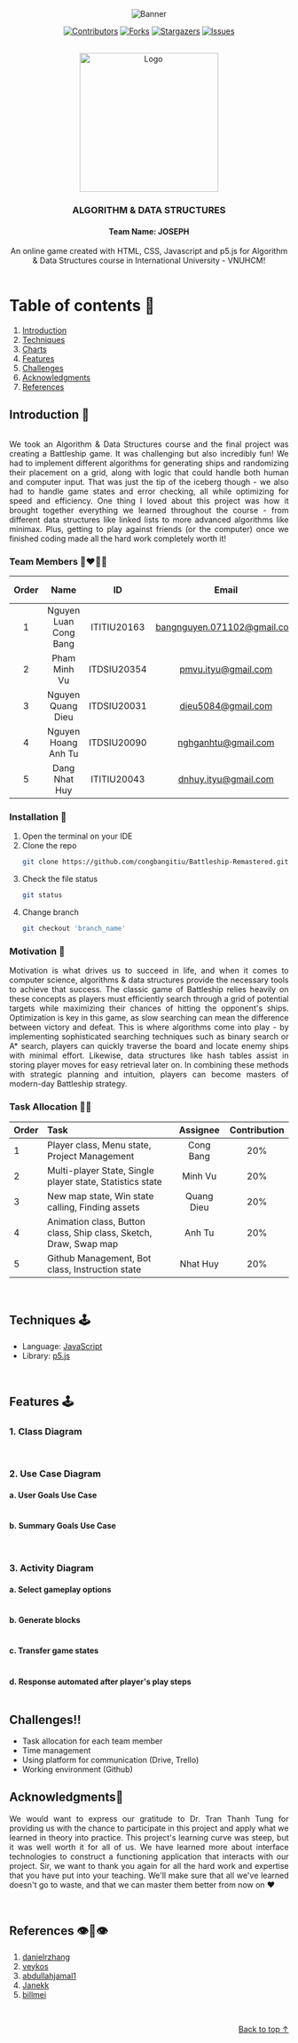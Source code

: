 <div id="top" align ="center">
<img src="./assets/img/banner.gif" alt="Banner">
</div>

<div align="center">

[![Contributors][contributors-shield]][contributors-url]
[![Forks][forks-shield]][forks-url]
[![Stargazers][stars-shield]][stars-url]
[![Issues][issues-shield]][issues-url]

</div>

<!-- PROJECT LOGO -->
<br />
<div align="center">
  <a href="https://github.com/congbangitiu/Battleship-Remastered.git">
    <img src="./assets/img/logo.jpg" alt="Logo" width="250">
</a>

<h3 align="center">ALGORITHM & DATA STRUCTURES</h3>
<h4 align="center">Team Name: JOSEPH</h4>

  <p align="center">
    An online game created with HTML, CSS, Javascript and p5.js for Algorithm & Data Structures course in International University - VNUHCM!
    <br />
    <br />
    <!-- <a href="https://youtu.be/iLo5E-07aY0">View Demo</a> -->
  </p>
</div>

<!-- TABLE OF CONTENTS -->

# Table of contents :round_pushpin:

1. [Introduction](#Introduction)
2. [Techniques](#Techniques)
3. [Charts](#Charts)
4. [Features](#Features)
5. [Challenges](#Challenges)
6. [Acknowledgments](#Acknowledgments)
7. [References](#References)

## Introduction <a name="Introduction"></a> :bricks:

<div align="center">
<img src="./assets/screenshots/intro.gif" alt="">
</div>

<div style="text-align:justify">

We took an Algorithm & Data Structures course and the final project was creating a Battleship game. It was challenging
but also incredibly fun! We had to implement different algorithms for generating ships and randomizing their placement
on a grid, along with logic that could handle both human and computer input. That was just the tip of the iceberg
though - we also had to handle game states and error checking, all while optimizing for speed and efficiency. One thing
I loved about this project was how it brought together everything we learned throughout the course - from different data
structures like linked lists to more advanced algorithms like minimax. Plus, getting to play against friends (or the
computer) once we finished coding made all the hard work completely worth it!

</div>

### Team Members :couplekiss_man_man:

| Order |         Name          |     ID      |            Email            |                 Github account                  |                            
|:-----:|:---------------------:|:-----------:|:---------------------------:|:-----------------------------------------------:|
|   1   | Nguyen Luan Cong Bang | ITITIU20163 | bangnguyen.071102@gmail.com | [congbangitiu](https://github.com/congbangitiu) |          
|   2   |     Pham Minh Vu      | ITDSIU20354 |     pmvu.ityu@gmail.com     |      [PMinhVu](https://github.com/PMinhVu)      |
|   3   |   Nguyen Quang Dieu   | ITDSIU20031 |     dieu5084@gmail.com      |   [itzmealvin](https://github.com/itzmealvin)   |                            
|   4   |  Nguyen Hoang Anh Tu  | ITDSIU20090 |     nghganhtu@gmail.com     |    [nghganhtu](https://github.com/nghganhtu)    |                            
|   5   |     Dang Nhat Huy     | ITITIU20043 |    dnhuy.ityu@gmail.com     |  [Nhathuy1305](https://github.com/Nhathuy1305)  |                            

### Installation :dart:

1. Open the terminal on your IDE
2. Clone the repo
   ```sh
   git clone https://github.com/congbangitiu/Battleship-Remastered.git
   ```
3. Check the file status
   ```sh
   git status
   ```
4. Change branch
   ```sh
   git checkout 'branch_name'
   ```

### Motivation :mechanical_arm:

<div style="text-align:justify">

Motivation is what drives us to succeed in life, and when it comes to computer science, algorithms & data structures
provide the necessary tools to achieve that success. The classic game of Battleship relies heavily on these concepts as
players must efficiently search through a grid of potential targets while maximizing their chances of hitting the
opponent's ships. Optimization is key in this game, as slow searching can mean the difference between victory and
defeat. This is where algorithms come into play - by implementing sophisticated searching techniques such as binary
search or A* search, players can quickly traverse the board and locate enemy ships with minimal effort. Likewise, data
structures like hash tables assist in storing player moves for easy retrieval later on. In combining these methods with
strategic planning and intuition, players can become masters of modern-day Battleship strategy.

</div>

### Task Allocation :ok_man:

| Order | Task                                                              |  Assignee  | Contribution |
|:------|:------------------------------------------------------------------|:----------:|:------------:|
| 1     | Player class, Menu state, Project Management                      | Cong Bang  |     20%      |
| 2     | Multi-player State, Single player state, Statistics state         |  Minh Vu   |     20%      |
| 3     | New map state, Win state calling, Finding assets                  | Quang Dieu |     20%      |
| 4     | Animation class, Button class, Ship class, Sketch, Draw, Swap map |   Anh Tu   |     20%      |
| 5     | Github Management, Bot class, Instruction state                   |  Nhat Huy  |     20%      |

<br />

## Techniques <a name="Techniques"></a>:joystick:

- Language: [JavaScript](https://www.javascript.com)
- Library: [p5.js](https://p5js.org)

<br />



<!-- FEATURES -->

## Features <a name="Features"></a>:joystick:
### 1. Class Diagram
<div align="center">
    <img src="./assets/screenshots/class.png" alt="">
</div>
<br />
  
### 2. Use Case Diagram
#### a. User Goals Use Case
<div align="center">
    <img src="./assets/screenshots/useruc.png" alt="">
</div>

#### b. Summary Goals Use Case
<div align="center">
    <img src="./assets/screenshots/summaryuc.png" alt="">
</div>
<br />

### 3. Activity Diagram
#### a. Select gameplay options
<div align="center">
    <img src="./assets/screenshots/option.png" alt="">
</div>

#### b. Generate blocks
<div align="center">
    <img src="./assets/screenshots/generate.png" alt="">
</div>

#### c. Transfer game states
<div align="center">
    <img src="./assets/screenshots/transfer.png" alt="">
</div>

#### d. Response automated after player's play steps
<div align="center">
    <img src="./assets/screenshots/response.png" alt="">
</div>

<!-- CHALLENGES -->

## Challenges<a name="Challenges">:bangbang:

- Task allocation for each team member
- Time management
- Using platform for communication (Drive, Trello)
- Working environment (Github)
  <br />

## Acknowledgments<a name="Acknowledgments">:brain:

<div style="text-align:justify">

We would want to express our gratitude to Dr. Tran Thanh Tung for providing us with the chance to participate in this
project and apply what we learned in theory into practice. This project's learning curve was steep, but it was well
worth it for all of us. We have learned more about interface technologies to construct a functioning application that
interacts with our project. Sir, we want to thank you again for all the hard work and expertise that you have put into
your teaching. We'll make sure that all we've learned doesn't go to waste, and that we can master them better from now
on :heart:

</div>

<br />

## References<a name="References">  :eye::tongue::eye:

1. [danielrzhang](https://github.com/danielrzhang/Tank-Buster.git)
2. [veykos](https://github.com/veykos/Battleships.git)
3. [abdullahjamal1](https://github.com/abdullahjamal1/battleshipBoardGame.git)
4. [Janekk](https://github.com/Janekk/Battleships.git)
5. [billmei](https://github.com/billmei/battleboat.git)

<br />

<p align="right"><a href="#top">Back to top ↑</a></p>

<!-- MARKDOWN LINKS & IMAGES -->
<!-- https://www.markdownguide.org/basic-syntax/#reference-style-links -->

[contributors-shield]: https://img.shields.io/github/contributors/congbangitiu/Battleship-Remastered.svg?style=for-the-badge

[contributors-url]: https://github.com/congbangitiu/Battleship-Remastered/graphs/contributors

[forks-shield]: https://img.shields.io/github/forks/congbangitiu/Battleship-Remastered.svg?style=for-the-badge

[forks-url]: https://github.com/congbangitiu/Battleship-Remastered/network/members

[stars-shield]: https://img.shields.io/github/stars/congbangitiu/Battleship-Remastered.svg?style=for-the-badge

[stars-url]: https://github.com/congbangitiu/Battleship-Remastered/stargazers

[issues-shield]: https://img.shields.io/github/issues/congbangitiu/Battleship-Remastered.svg?style=for-the-badge

[issues-url]: https://github.com//congbangitiu/Battleship-Remastered/issues
